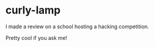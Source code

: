 # curly-lamp
I made a review on a school hosting a hacking competition.

Pretty cool if you ask me!
